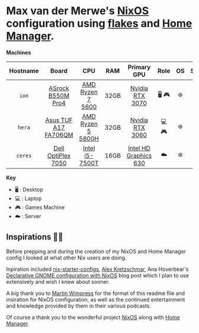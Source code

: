 # Max van der Merwe's [NixOS] configuration using [flakes] and [Home Manager].

**Machines**

|   Hostname  |            Board            |               CPU              |  RAM  |         Primary GPU         | Role | OS  | State |
| :---------: | :-------------------------: | :----------------------------: | :---: | :-------------------------: | :--: | :-: | :---: |
| `ion`     | [ASrock B550M Pro4]           | [AMD Ryzen 7 5600]             | 32GB | [Nvidia RTX 3070]            | 🖥️ 🎮️| ❄️   | ✅    |
| `hera`    | [Asus TUF A17 FA706QM]        | [AMD Ryzen 5 5800H]            | 32GB | [Nvidia RTX 3060]            | 💻️ 🎮️| ❄️   | ✅    |
| `ceres`   | [Dell OptiPlex 7050]          | [Intel i5-7500T]               | 16GB | [Intel HD Graphics 630]      | ☁️    | ❄️   | ✅    |

**Key**

- 🖥️ : Desktop
- 💻️ : Laptop
- 🎮️ : Games Machine
- ☁️ : Server


## Inspirations 🧑‍🏫

Before prepping and during the creation of my NixOS and Home Manager config I looked at what other Nix users are doing.

Inpiration included [nix-starter-configs], [Alex Kretzschmar], Ana Hoverbear's [Declarative GNOME configuration with NixOS] blog post which I plan to use extensively and wish I knew about sooner.

A big thank you to [Martin Wimpress] for the format of this readme file and insiration for NixOS configuration, as well as the continued entertainment and knowledge provided by them in their various podcasts.

Of course a thank you to the wonderful project [NixOS] along with [Home Manager].

[NixOS]: https://nixos.org
[Home Manager]: https://github.com/nix-community/home-manager
[flakes]: https://nixos-and-flakes.thiscute.world/nixos-with-flakes/introduction-to-flakes

[ASrock B550M Pro4]: https://www.asrock.com/mb/AMD/B550M%20Pro4/
[Asus TUF A17 FA706QM]: https://www.asus.com/laptops/for-gaming/tuf-gaming/2021-asus-tuf-gaming-a17/
[Dell OptiPlex 7050]: https://i.dell.com/sites/csdocuments/Shared-Content_data-Sheets_Documents/en/OptiPlex-7050-Towers-Technical-Specifications.pdf
[AMD Ryzen 7 5600]: https://www.amd.com/en/products/processors/desktops/ryzen/5000-series/amd-ryzen-5-5600x.html
[AMD Ryzen 5 5800H]: https://www.amd.com/en/products/apu/amd-ryzen-7-5800h
[Intel i5-7500T]: https://ark.intel.com/content/www/us/en/ark/products/97121/intel-core-i5-7500t-processor-6m-cache-up-to-3-30-ghz.html
[Nvidia RTX 3060]: https://www.nvidia.com/en-us/geforce/graphics-cards/30-series/rtx-3060-3060ti/
[Nvidia RTX 3070]:https://www.nvidia.com/en-us/geforce/graphics-cards/30-series/rtx-3070-3070ti/
[Intel HD Graphics 630]: https://ark.intel.com/content/www/us/en/ark/products/97121/intel-core-i5-7500t-processor-6m-cache-up-to-3-30-ghz.html

[Martin Wimpress]: https://github.com/wimpysworld
[Alex Kretzschmar]: https://github.com/ironicbadge
[nix-starter-configs]: https://github.com/Misterio77/nix-starter-configs
[Declarative GNOME configuration with NixOS]: https://hoverbear.org/blog/declarative-gnome-configuration-in-nixos